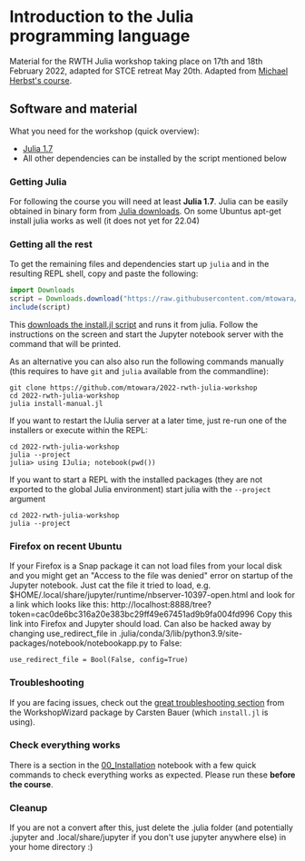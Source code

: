 # Introduction to the Julia programming language

Material for the RWTH Julia workshop taking place on 17th and 18th February 2022, adapted for STCE retreat May 20th.
Adapted from [Michael Herbst's course](https://github.com/mfherbst/2022-rwth-julia-workshop).

## Software and material
What you need for the workshop (quick overview):

- [Julia 1.7](https://julialang.org/downloads/)
- All other dependencies can be installed by the script mentioned below

### Getting Julia
For following the course you will need at least **Julia 1.7**.
Julia can be easily obtained in binary form from [Julia downloads](https://julialang.org/downloads/).
On some Ubuntus apt-get install julia works as well (it does not yet for 22.04)

### Getting all the rest
To get the remaining files and dependencies
start up `julia` and in the resulting REPL shell,
copy and paste the following:

```julia
import Downloads
script = Downloads.download("https://raw.githubusercontent.com/mtowara/2022-rwth-julia-workshop/master/install.jl")
include(script)
```
This [downloads the install.jl script](https://raw.githubusercontent.com/mtowara/2022-rwth-julia-workshop/master/install.jl)
and runs it from julia.
Follow the instructions on the screen and start the Jupyter notebook server
with the command that will be printed.

As an alternative you can also also run the following commands manually
(this requires to have `git` and `julia` available from the commandline):
```
git clone https://github.com/mtowara/2022-rwth-julia-workshop
cd 2022-rwth-julia-workshop
julia install-manual.jl
```
If you want to restart the IJulia server at a later time, just re-run one of the installers or execute within the REPL:
```
cd 2022-rwth-julia-workshop
julia --project
julia> using IJulia; notebook(pwd())
```

If you want to start a REPL with the installed packages (they are not exported to the global Julia environment) start julia with the `--project` argument
```
cd 2022-rwth-julia-workshop
julia --project
```

### Firefox on recent Ubuntu
If your Firefox is a Snap package it can not load files from your local disk and you might get an "Access to the file was denied" error on startup of the Jupyter notebook.
Just cat the file it tried to load, e.g.
$HOME/.local/share/jupyter/runtime/nbserver-10397-open.html and look for a link which looks like this: http://localhost:8888/tree?token=cac0de6bc316a20e383bc29ff49e67451ad9b9fa004fd996
Copy this link into Firefox and Jupyter should load.
Can also be hacked away by changing use_redirect_file in .julia/conda/3/lib/python3.9/site-packages/notebook/notebookapp.py to False:
```
use_redirect_file = Bool(False, config=True)
```

### Troubleshooting
If you are facing issues, check out
the [great troubleshooting section](https://carstenbauer.github.io/WorkshopWizard.jl/dev/troubleshooting/)
from the WorkshopWizard package by Carsten Bauer (which `install.jl` is using).

### Check everything works
There is a section in the [00_Installation](00_Installation.ipynb) notebook
with a few quick commands to check everything works as expected.
Please run these **before the course**.

### Cleanup ###
If you are not a convert after this, just delete the .julia folder (and potentially .jupyter and .local/share/jupyter if you don't use jupyter anywhere else) in your home directory :)
